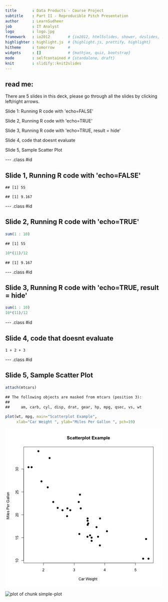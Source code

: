 ```yaml
---
title       : Data Products - Course Project
subtitle    : Part II - Reproducible Pitch Presentation
author      : LearnSudheer
job         : IT Analyst
logo        : logo.jpg
framework   : io2012        # {io2012, html5slides, shower, dzslides, ...}
highlighter : highlight.js  # {highlight.js, prettify, highlight}
hitheme     : tomorrow      # 
widgets     : []            # {mathjax, quiz, bootstrap}
mode        : selfcontained # {standalone, draft}
knit        : slidify::knit2slides
---
```


## read me:

There are 5 slides in this deck, please go through all the slides by clicking left/right arrows.

Slide 1: Running R code with 'echo=FALSE'

Slide 2, Running R code with 'echo=TRUE'

Slide 3, Running R code with 'echo=TRUE, result = hide'

Slide 4, code that doesnt evaluate

Slide 5, Sample Scatter Plot


--- .class #id 

## Slide 1, Running R code with 'echo=FALSE'


```
## [1] 55
```

```
## [1] 9.167
```

--- .class #id 

## Slide 2, Running R code with 'echo=TRUE'


```r
sum(1 : 10)
```

```
## [1] 55
```

```r
10*(11)/12
```

```
## [1] 9.167
```

--- .class #id 

## Slide 3, Running R code with 'echo=TRUE, result = hide'



```r
sum(1 : 10)
10*(11)/12
```

--- .class #id 

## Slide 4, code that doesnt evaluate

```
1 + 2 + 3 
```

--- .class #id 

## Slide 5, Sample Scatter Plot


```r
attach(mtcars)
```

```
## The following objects are masked from mtcars (position 3):
## 
##     am, carb, cyl, disp, drat, gear, hp, mpg, qsec, vs, wt
```

```r
plot(wt, mpg, main="Scatterplot Example", 
     xlab="Car Weight ", ylab="Miles Per Gallon ", pch=19)
```

![plot of chunk unnamed-chunk-4](assets/fig/unnamed-chunk-4.png) 

![plot of chunk simple-plot](figure/simple-plot.png) 
